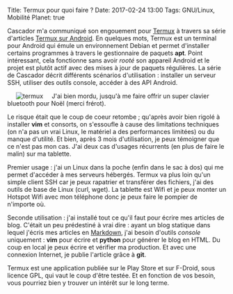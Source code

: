 Title: Termux pour quoi faire ?
Date: 2017-02-24 13:00
Tags: GNU/Linux, Mobilité
Planet: true

Cascador m'a communiqué son engouement pour [Termux](https://termux.com) à
travers sa série d'articles [Termux sur
Android](https://www.blog-libre.org/serie/termux-sur-android). En quelques
mots, Termux est un terminal pour Android qui émule un environnement Debian et
permet d'installer certains programmes à travers le gestionnaire de paquets
**apt**. Point intéressant, cela fonctionne sans avoir *rooté* son appareil
Android et le projet est plutôt actif avec des mises à jour de paquets
régulières. La série de Cascador décrit différents scénarios d'utilisation :
installer un serveur SSH, utiliser des outils console, accéder à des API
Android. 

<img src="images/2017/termux-esynic.jpg" alt="termux" style="margin: 0px 20px;
float:left;" />J'ai bien mordu, jusqu'à me faire offrir un super clavier
bluetooth pour Noël (merci frérot).

Le risque était que le coup de coeur retombe ; qu'après avoir
bien rigolé à installer **vim** et consorts, on s'essoufle à cause des
limitations techniques (on n'a pas un vrai Linux, le matériel a des
performances limitées) ou du manque d'utilité. Et bien, après 3 mois
d'utilisation, je peux témoigner que ce n'est pas mon cas. J'ai deux cas
d'usages récurrents (en plus de faire le malin) sur ma tablette. 

Premier usage : j'ai un Linux dans la poche (enfin dans le sac à dos) qui me
permet d'accéder à mes serveurs hébergés. Termux va plus loin qu'un simple
client SSH car je peux rapatrier et transférer des fichiers, j'ai des outils de
base de Linux (curl, wget). La tablette est Wifi et je peux monter un Hotspot
Wifi avec mon téléphone donc je peux faire le pompier de n'importe où.

Seconde utilisation : j'ai installé tout ce qu'il faut pour écrire mes articles
de blog. C'était un peu prédestiné à vrai dire : ayant un blog statique dans
lequel j'écris mes articles en
[Markdown](https://daringfireball.net/projects/markdown), j'ai besoin d'outils
*console* uniquement : **vim** pour écrire et **python** pour générer le blog
en HTML. Du coup en local je peux écrire et vérifier ma production. Et avec une
connexion Internet, je publie l'article grâce à **git**.

Termux est une application publiée sur le Play Store et sur F-Droid, sous
licence GPL, qui vaut le coup d'être testée. Et en fonction de vos besoin, vous
pourriez bien y trouver un intérêt sur le long terme. 



